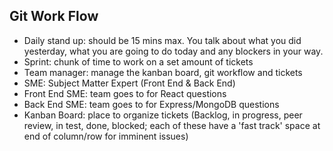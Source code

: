 ## Git Work Flow

- Daily stand up: should be 15 mins max. You talk about what you did yesterday, what you are going to do today and any blockers in your way.
- Sprint: chunk of time to work on a set amount of tickets
- Team manager: manage the kanban board, git workflow and tickets
- SME: Subject Matter Expert (Front End & Back End)
- Front End SME: team goes to for React questions
- Back End SME: team goes to for Express/MongoDB questions
- Kanban Board: place to organize tickets (Backlog, in progress, peer review, in test, done, blocked; each of these have a 'fast track' space at end of column/row for imminent issues)
